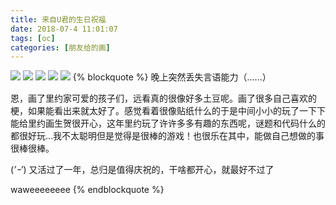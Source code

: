 ```yaml
---
title: 来自U君的生日祝福
date: 2018-07-4 11:01:07
tags: [oc]
categories: [朋友给的画]
---
```

<a data-fancybox="gallery" href="P052_1.jpg"><img src="P052_1.jpg"></a>
<a data-fancybox="gallery" href="P052_2.jpg"><img src="P052_2.jpg"></a>
<a data-fancybox="gallery" href="P052_3.jpg"><img src="P052_3.jpg"></a>
<a data-fancybox="gallery" href="P052_4.jpg"><img src="P052_4.jpg"></a>
<a data-fancybox="gallery" href="P052_5.jpg"><img src="P052_5.jpg"></a>
{% blockquote %}
晚上突然丢失言语能力（……）

恩，画了里约家可爱的孩子们，远看真的很像好多土豆呢。画了很多自己喜欢的梗，如果能看出来就太好了。感觉看着很像贴纸什么的于是中间小小的玩了一下下
能给里约画生贺很开心，这年里约玩了许许多多有趣的东西呢，谜题和代码什么的都很好玩…我不太聪明但是觉得是很棒的游戏！也很乐在其中，能做自己想做的事很棒很棒。

(*’ｰ’*)  又活过了一年，总归是值得庆祝的，干啥都开心，就最好不过了

waweeeeeeee
{% endblockquote %}
